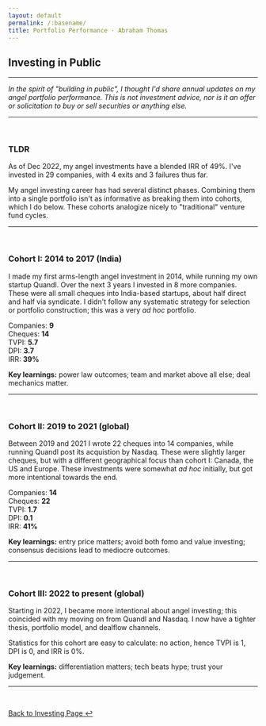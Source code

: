```yaml
---
layout: default
permalink: /:basename/
title: Portfolio Performance · Abraham Thomas
---
```


## Investing in Public

----

*In the spirit of "building in public", I thought I'd share annual updates on my angel portfolio performance.  This is not investment advice, nor is it an offer or solicitation to buy or sell securities or anything else.*

---

<br/>

### TLDR

As of Dec 2022, my angel investments have a blended IRR of 49%.  I've invested in 29 companies, with 4 exits and 3 failures thus far.

My angel investing career has had several distinct phases.  Combining them into a single portfolio isn't as informative as breaking them into cohorts, which I do below.  These cohorts analogize nicely to "traditional" venture fund cycles.

----

<br/>


### Cohort I: 2014 to 2017 (India)

I made my first arms-length angel investment in 2014, while running my own startup Quandl.  Over the next 3 years I invested in 8 more companies.  These were all small cheques into India-based startups, about half direct and half via syndicate.  I didn't follow any systematic strategy for selection or portfolio construction; this was a very *ad hoc* portfolio.

Companies: **9**  
Cheques: **14**  
TVPI: **5.7**  
DPI: **3.7**  
IRR: **39%**  

**Key learnings:** power law outcomes; team and market above all else; deal mechanics matter.

----

<br/>


### Cohort II: 2019 to 2021 (global)

Between 2019 and 2021 I wrote 22 cheques into 14 companies, while running Quandl post its acquistion by Nasdaq.  These were slightly larger cheques, but with a different geographical focus than cohort I: Canada, the US and Europe.  These investments were somewhat *ad hoc* initially, but got more intentional towards the end.

Companies: **14**  
Cheques: **22**  
TVPI: **1.7**  
DPI: **0.1**  
IRR: **41%**  

**Key learnings:** entry price matters; avoid both fomo and value investing; consensus decisions lead to mediocre outcomes.  

----

<br/>

### Cohort III: 2022 to present (global)

Starting in 2022, I became more intentional about angel investing; this coincided with my moving on from Quandl and Nasdaq.  I now have a tighter thesis, portfolio model, and dealflow channels.  

Statistics for this cohort are easy to calculate: no action, hence TVPI is 1, DPI is 0, and IRR is 0%.

**Key learnings:** differentiation matters; tech beats hype; trust your judgement.

----

<br/>

[Back to Investing Page ↩](/investing)

<br/>
<br/>